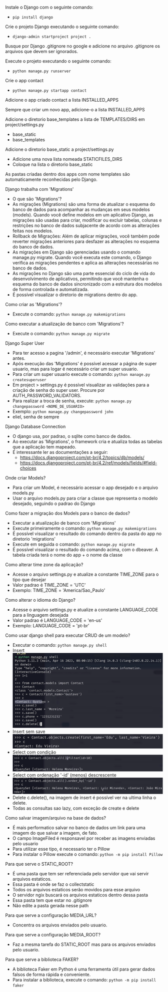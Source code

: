 Instale o Django com o seguinte comando:
- ```pip install django```

Crie o projeto Django executando o seguinte comando:
- ```django-admin startproject project .```

Busque por Django .gitignore no google e adicione no arquivo .gitignore os arquivos que devem ser ignorados.

Execute o projeto executando o seguinte comando:
- ```python manage.py runserver```

Crie o app contact
- ```python manage.py startapp contact```

Adicione o app criado contact a lista INSTALLED_APPS

Sempre que criar um novo app, adicione-o a lista INSTALLED_APPS

Adicione o diretorio base_templates a lista de TEMPLATES/DIRS em project/settings.py
- base_static
- base_templates

Adicione o diretorio base_static a project/settings.py
- Adicione uma nova lista nomeada STATICFILES_DIRS
- Coloque na lista o diretorio base_static

As pastas criadas dentro dos apps com nome templates são automaticamente reconhecidas pelo Django.

Django trabalha com 'Migrations'
- O que são 'Migrations'?
- As migrações (Migrations) são uma forma de atualizar o esquema do banco de dados para acompanhar as mudanças em seus modelos (models). Quando você define modelos em um aplicativo Django, as migrações são usadas para criar, modificar ou excluir tabelas, colunas e restrições no banco de dados subjacente de acordo com as alterações feitas nos modelos.
- Rollback de Migrações: Além de aplicar migrações, você também pode reverter migrações anteriores para desfazer as alterações no esquema do banco de dados.
- As migrações em Django são gerenciadas usando o comando manage.py migrate. Quando você executa este comando, o Django verifica as migrações pendentes e aplica as alterações necessárias no banco de dados.
- As migrações no Django são uma parte essencial do ciclo de vida do desenvolvimento de aplicativos, permitindo que você mantenha o esquema do banco de dados sincronizado com a estrutura dos modelos de forma controlada e automatizada.
- É possível visualizar o diretorio de migrations dentro do app.

Como criar as 'Migrations'?
- Execute o comando: ```python manage.py makemigrations```

Como executar a atualização de banco com 'Migrations'?
- Execute o comando: ```python manage.py migrate```

Django Super User
- Para ter acesso a pagina '/admin', é necessário executar 'Migrations' antes.
- Após execução das 'Migrations' é possível acessar a página de super usuario, mas para logar é necessário criar um super usuario.
- Para criar um super usuario execute o comando: ```python manage.py createsuperuser```
- Em project > settings.py é possível visualizar as validações para a criação de senha do super user. Procure por AUTH_PASSWORD_VALIDATORS.
- Para realizar a troca de senha, execute: ```python manage.py changepassword <NOME_DE_USUARIO>```
- Exemplo: ```python manage.py changepassword john```
- eliel, senha de sempre

Django Database Connection
- O django usa, por padrao, o sqlite como banco de dados.
- Ao executar as 'Migrations', o framework cria e atualiza todas as tabelas que a aplicação tem mapeado.
- É interessante ler as documentações a seguir:
  - https://docs.djangoproject.com/pt-br/4.2/topics/db/models/
  - https://docs.djangoproject.com/pt-br/4.2/ref/models/fields/#field-choices

Onde criar Models?
- Para criar um Model, é necessário acessar o app desejado e o arquivo models.py
- Usar o arquivo models.py para criar a classe que representa o modelo desejado, seguindo o padrao do Django

Como fazer a migração dos Models para o banco de dados?
- Executar a atualização de banco com 'Migrations'
- Execute primeiramente o comando: ```python manage.py makemigrations```
- É possível visualizar o resultado do comando dentro da pasta do app no diretorio 'migrations'
- Execute em seguida o comando: ```python manage.py migrate```
- É possível visualizar o resultado do comando acima, com o dbeaver. A tabela criada terá o nome do app + o nome da classe

Como alterar time zone da aplicação?
- Acesse o arquivo settings.py e atualize a constante TIME_ZONE para o tipo que desejar
- Valor padrao é TIME_ZONE = 'UTC'
- Exemplo: TIME_ZONE = 'America/Sao_Paulo'

Como alterar o idioma do Django?
- Acesse o arquivo settings.py e atualize a constante LANGUAGE_CODE para a linguagem desejada
- Valor padrao é LANGUAGE_CODE = 'en-us'
- Exemplo: LANGUAGE_CODE = 'pt-br'

Como usar django shell para executar CRUD de um modelo?
- Executar o comando: ```python manage.py shell```
- Insert ![insert_contact_django_shell.png](.estudo_static%2Finsert_contact_django_shell.png)
- Insert sem save ![create_contact_django_shell.png](.estudo_static%2Fcreate_contact_django_shell.png)
- Select com condição ![select_all_with_condition_contact_django_shell.png](.estudo_static%2Fselect_all_with_condition_contact_django_shell.png)
- Select com ordenação '-id' (menos) descrescente ![select_order_by_contact_django_shell.png](.estudo_static%2Fselect_order_by_contact_django_shell.png)
- Delete c.delete(), na imagem de insert é possível ver na ultima linha o delete.
- Todas as consultas sao lazy, com exceção de create e delete

Como salvar imagem/arquivo na base de dados?
- É mais performatico salvar no banco de dados um link para uma imagem do que salvar a imagem, de fato.
- O campo ImageFiled é responsavel por receber as imagens enviadas pelo usuario
- Para utilizar esse tipo, é necessario ter o Pillow
- Para instalar o Pillow execute o comando: ```python -m pip install Pillow```

Para que serve o STATIC_ROOT?
- É uma pasta que tem ser referenciada pelo servidor que vai servir arquivos estaticos.
- Essa pasta é onde se faz o collectstatic
- Todos os arquivos estaticos serão movidos para esse arquivo
- O servidor ngix buscará os arquivos estaticos dentro dessa pasta
- Essa pasta tem que estar no .gitignore
- Não edite a pasta gerada nesse path

Para que serve a configuração MEDIA_URL?
- Concentra os arquivos enviados pelo usuario.

Para que serve a configuração MEDIA_ROOT?
- Faz a mesma tarefa do STATIC_ROOT mas para os arquivos enviados pelo usuario.

Para que serve a biblioteca FAKER?
- A biblioteca Faker em Python é uma ferramenta útil para gerar dados falsos de forma rápida e conveniente.
- Para instalar a biblioteca, execute o comando: ```python -m pip install faker```